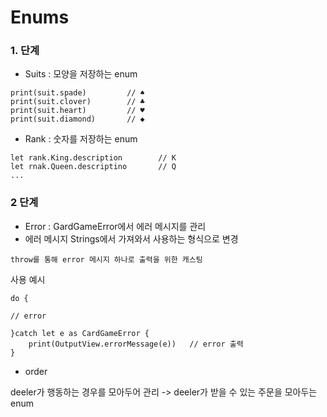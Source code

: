 # Enums

### 1. 단계

-    Suits : 모양을 저장하는 enum

```
print(suit.spade)         // ♠
print(suit.clover)        // ♣
print(suit.heart)         // ♥
print(suit.diamond)       // ◆
```

- Rank : 숫자를 저장하는 enum

```
let rank.King.description        // K
let rnak.Queen.descriptino       // Q
...

```

### 2 단계

- Error  : GardGameError에서 에러 메시지를 관리 
- 에러 메시지 Strings에서 가져와서 사용하는 형식으로 변경

```
throw를 통해 error 메시지 하나로 출력을 위한 캐스팅
```

사용 예시

```
do {

// error 

}catch let e as CardGameError {
    print(OutputView.errorMessage(e))   // error 출력
}
```

- order 

deeler가 행동하는 경우를 모아두어 관리 -> deeler가 받을 수 있는 주문을 모아두는 enum



